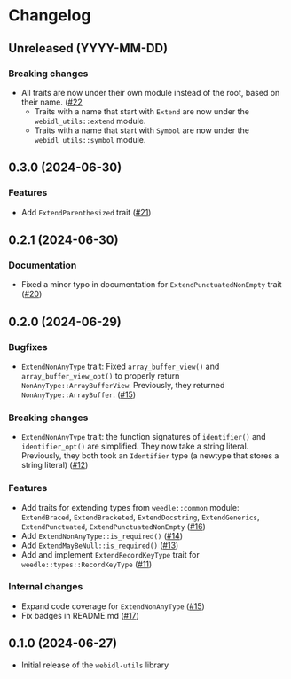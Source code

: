 # Changelog

## Unreleased (YYYY-MM-DD)

### Breaking changes
- All traits are now under their own module instead of the root, based on their name. ([#22](https://github.com/neoncitylights/webidl-utils/pull/22)
  - Traits with a name that start with `Extend` are now under the `webidl_utils::extend` module.
  - Traits with a name that start with `Symbol` are now under the `webidl_utils::symbol` module.

## 0.3.0 (2024-06-30)

### Features
- Add `ExtendParenthesized` trait ([#21](https://github.com/neoncitylights/webidl-utils/pull/21))

## 0.2.1 (2024-06-30)

### Documentation
- Fixed a minor typo in documentation for `ExtendPunctuatedNonEmpty` trait ([#20](https://github.com/neoncitylights/webidl-utils/pull/20))

## 0.2.0 (2024-06-29)

### Bugfixes
- `ExtendNonAnyType` trait:  Fixed `array_buffer_view()` and `array_buffer_view_opt()` to properly return `NonAnyType::ArrayBufferView`. Previously, they returned `NonAnyType::ArrayBuffer`. ([#15](https://github.com/neoncitylights/webidl-utils/pull/15))

### Breaking changes
- `ExtendNonAnyType` trait: the function signatures of `identifier()` and `identifier_opt()` are simplified. They now take a string literal. Previously, they both took an `Identifier` type (a newtype that stores a string literal) ([#12](https://github.com/neoncitylights/webidl-utils/pull/12))

### Features
- Add traits for extending types from `weedle::common` module: `ExtendBraced`, `ExtendBracketed`, `ExtendDocstring`, `ExtendGenerics`, `ExtendPunctuated`, `ExtendPunctuatedNonEmpty` ([#16](https://github.com/neoncitylights/webidl-utils/pull/16))
- Add `ExtendNonAnyType::is_required()` ([#14](https://github.com/neoncitylights/webidl-utils/pull/14))
- Add `ExtendMayBeNull::is_required()` ([#13](https://github.com/neoncitylights/webidl-utils/pull/13))
- Add and implement `ExtendRecordKeyType` trait for `weedle::types::RecordKeyType` ([#11](https://github.com/neoncitylights/webidl-utils/pull/11))

### Internal changes
- Expand code coverage for `ExtendNonAnyType` ([#15](https://github.com/neoncitylights/webidl-utils/pull/15))
- Fix badges in README.md ([#17](https://github.com/neoncitylights/webidl-utils/pull/17))

## 0.1.0 (2024-06-27)

- Initial release of the `webidl-utils` library
